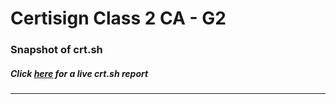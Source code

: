 # Certisign Class 2 CA - G2
### Snapshot of crt.sh
##### Click [here](https://crt.sh/?q=88CFA8C65159417FBA9B5360FF7C4781D0F1A20861CC5BE29977AD67B76CB040) for a live crt.sh report

---
